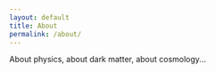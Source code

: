 ```yaml
---
layout: default
title: About
permalink: /about/
---
```


About physics, about dark matter, about cosmology...
